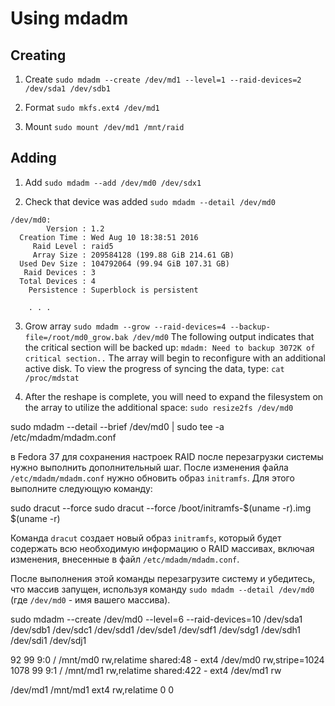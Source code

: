 # Using mdadm

## Creating

1) Create
`sudo mdadm --create /dev/md1 --level=1 --raid-devices=2 /dev/sda1 /dev/sdb1`

2) Format
`sudo mkfs.ext4 /dev/md1`

3) Mount 
`sudo mount /dev/md1 /mnt/raid`

## Adding

1) Add
`sudo mdadm --add /dev/md0 /dev/sdx1`

2) Check that device was added 
`sudo mdadm --detail /dev/md0`

```
/dev/md0:
        Version : 1.2
  Creation Time : Wed Aug 10 18:38:51 2016
     Raid Level : raid5
     Array Size : 209584128 (199.88 GiB 214.61 GB)
  Used Dev Size : 104792064 (99.94 GiB 107.31 GB)
   Raid Devices : 3
  Total Devices : 4
    Persistence : Superblock is persistent

    . . .
```

3) Grow array
`sudo mdadm --grow --raid-devices=4 --backup-file=/root/md0_grow.bak /dev/md0`
The following output indicates that the critical section will be backed up:
`mdadm: Need to backup 3072K of critical section..`
The array will begin to reconfigure with an additional active disk. To view the progress of syncing the data, type:
`cat /proc/mdstat`

4) After the reshape is complete, you will need to expand the filesystem on the array to utilize the additional space:
`sudo resize2fs /dev/md0`

sudo mdadm --detail --brief /dev/md0 | sudo tee -a /etc/mdadm/mdadm.conf

в Fedora 37 для сохранения настроек RAID после перезагрузки системы нужно выполнить дополнительный шаг. После изменения файла `/etc/mdadm/mdadm.conf` нужно обновить образ `initramfs`. Для этого выполните следующую команду:

sudo dracut --force
sudo dracut --force /boot/initramfs-$(uname -r).img $(uname -r)

Команда `dracut` создает новый образ `initramfs`, который будет содержать всю необходимую информацию о RAID массивах, включая изменения, внесенные в файл `/etc/mdadm/mdadm.conf`.

После выполнения этой команды перезагрузите систему и убедитесь, что массив запущен, используя команду `sudo mdadm --detail /dev/md0` (где `/dev/md0` - имя вашего массива).






sudo mdadm --create /dev/md0 --level=6 --raid-devices=10 /dev/sda1 /dev/sdb1 /dev/sdc1 /dev/sdd1 /dev/sde1 /dev/sdf1 /dev/sdg1 /dev/sdh1 /dev/sdi1 /dev/sdj1



92 99 9:0   / /mnt/md0 rw,relatime shared:48  - ext4 /dev/md0 rw,stripe=1024
1078 99 9:1 / /mnt/md1 rw,relatime shared:422 - ext4 /dev/md1 rw


/dev/md1 /mnt/md1 ext4 rw,relatime 0 0